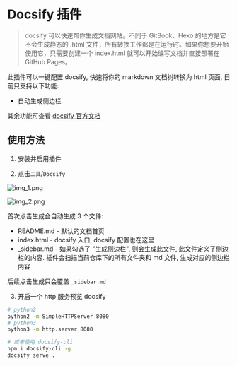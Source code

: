 # Docsify 插件

> docsify 可以快速帮你生成文档网站。不同于 GitBook、Hexo 的地方是它不会生成静态的 .html 文件，所有转换工作都是在运行时。如果你想要开始使用它，只需要创建一个 index.html 就可以开始编写文档并直接部署在 GitHub Pages。


此插件可以一键配置 docsify, 快速将你的 markdown 文档树转换为 html 页面, 目前只支持以下功能:

- 自动生成侧边栏

其余功能可查看 [docsify 官方文档](https://docsify.js.org/#/zh-cn/)

## 使用方法

1. 安装并启用插件

2. 点击`工具`/`Docsify` 

![img_1.png](https://registry.yank-note.com/cdn/yank-note-extension-docsify/0.0.3/img_1.png)

![img_2.png](https://registry.yank-note.com/cdn/yank-note-extension-docsify/0.0.3/img_2.png)

首次点击生成会自动生成 3 个文件:
- README.md - 默认的文档首页
- index.html - docsify 入口, docsify 配置也在这里
- _sidebar.md - 如果勾选了 "生成侧边栏", 则会生成此文件, 此文件定义了侧边栏的内容. 插件会扫描当前仓库下的所有文件夹和 md 文件, 生成对应的侧边栏内容

后续点击生成只会覆盖 `_sidebar.md`

3. 开启一个 http 服务预览 docsify
```bash
# python2
python2 -m SimpleHTTPServer 8080
# python3
python3 -m http.server 8080

# 或者使用 docsify-cli
npm i docsify-cli -g
docsify serve .
```
